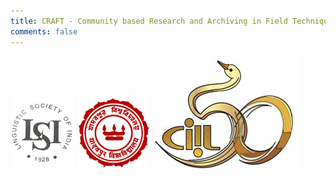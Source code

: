 ```yaml
---
title: CRAFT - Community based Research and Archiving in Field Techniques
comments: false
---
```



![Linguistic Society of India](/assets/images/LSI_logo.png)
![Jadavpur University](/assets/images/JU_logo.png)
![Central Institute of Indian Languages](/assets/images/ciil.png)




